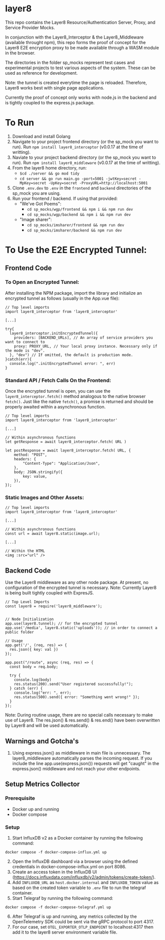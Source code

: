 # layer8
This repo contains the Layer8 Resource/Authentication Server, Proxy, and Service Provider Mocks.

In conjunction with the Layer8_Interceptor & the Layer8_Middleware (available throught npm), this repo forms the proof of concept for the Layer8 E2E encryption proxy to be made available through a WASM module in the browser.

The directories in the folder sp_mocks represent test cases and experimental projects to test various aspects of the system. These can be used as reference for development. 

Note: the tunnel is created everytime the page is reloaded. Therefore, Layer8 works best with single page applications. 

Currently the proof of concept only works with node.js in the backend and is tightly coupled to the express.js package. 

# To Run
1) Download and install Golang
2) Navigate to your project frontend directory (or the sp_mock you want to run). Run `npm install layer8_interceptor` (v0.0.17 at the time of writting). 
3) Naviate to your project backend directory (or the sp_mock you want to run). Run `npm install layer8_middleware` (v0.0.17 at the time of writting).
4) From the layer8 home directory, run:
    - `$cd ./server && go mod tidy`
    - `cd server && go run main.go -port=5001 -jwtKey=secret -MpKey=secret -UpKey=secret -ProxyURL=http://localhost:5001`
5) Clone `.env.dev` to `.env` in the `frontend` and `backend` directories of the sp_mock you are using.
6) Run your frontend / backend. If using that provided:
    - "We've Got Poems":
        - `cd sp_mocks/wgp/frontend && npm i && npm run dev`
        - `cd sp_mocks/wgp/backend && npm i && npm run dev`
    - "Image sharer":
        - `cd sp_mocks/imsharer/frontend && npm run dev`
        - `cd sp_mocks/imsharer/backend && npm run dev`

# To Use the E2E Encrypted Tunnel:
## Frontend Code
### To Open an Encrypted Tunnel:
After installing the NPM package, import the library and initialize an encrypted tunnel as follows (usually in the App.vue file):

```
// Top level imports
import layer8_interceptor from 'layer8_interceptor'

[...]

try{
  layer8_interceptor.initEncryptedTunnel({
    providers: [BACKEND_URLs], // An array of service providers you want to connect to
    proxy: PROXY_URL, // Your local proxy instance. Necessary only if the mode is "dev".
  }, "dev") // If omitted, the default is production mode. 
}catch(err){
  console.log(".initEncryptedTunnel error: ", err)
}
```

### Standard API / Fetch Calls On the Frontend:
Once the encrypted tunnel is open, you can use the `layer8_interceptor.fetch()` method analogous to the native browser `fetch()`. Just like the native `fetch()`, a promise is returned and should be properly awaited within a asynchronous function.

```
// Top level imports
import layer8_interceptor from 'layer8_interceptor'

[...]

// Within asynchronous functions
let getResponse = await layer8_interceptor.fetch( URL )

let postResponse = await layer8_interceptor.fetch( URL, {
    method: "POST",
    headers: {
        "Content-Type": "Application/Json",
    },
    body: JSON.stringify({
        key: value,
    }),
});

```

### Static Images and Other Assets:
```
// Top level imports
import layer8_interceptor from 'layer8_interceptor'

[...]

// Within asynchronous functions
const url = await layer8.static(image.url);

[...]

// Within the HTML
<img :src="url" />

```

## Backend Code
Use the Layer8 middleware as any other node package. At present, no configuration of the encrypted tunnel is necessary. Note: Currently Layer8 is being built tightly coupled with ExpresJS.

```
// Top Level Imports
const layer8 = require('layer8_middleware');


// Node Initialization
app.use(layer8.tunnel); // for the encrypted tunnel
app.use('/media', layer8.static('uploads')); // in order to connect a public folder

// Usage
app.get('/', (req, res) => {
  res.json({ key: val })
});

app.post("/route", async (req, res) => {
  const body = req.body;

  try {
    console.log(body)
    res.status(200).send("User registered successfully!");
  } catch (err) {
    console.log("err: ", err);
    res.status(500).send({ error: "Something went wrong!" });
  }
});

```
Note: During routine usage, there are no special calls necessary to make use of Layer8. The res.json() & res.send() & res.end() have been overwritten by Layer8 and will be used automatically. 

## Warnings and Gotcha's
1) Using express.json() as middleware in main file is unnecessary. The layer8_middleware automatically parses the incoming request. If you include the line app.use(express.json()) requests will get "caught" in the express.json() middleware and not reach your other endpoints.

## Setup Metrics Collector

### Prerequisite
- Docker up and running
- Docker compose

### Setup

1. Start InfluxDB v2 as a Docker container by running the following command:
```
docker compose -f docker-compose-influx.yml up 
```
2. Open the InfluxDB dashboard via a browser using the defined credentials in docker-compose-influx.yml on port 8086.
3. Create an access token in the InfluxDB UI (https://docs.influxdata.com/influxdb/v2/admin/tokens/create-token/).
4. Add `INFLUXDB_URL` as `host.docker.internal` and `INFLUXDB_TOKEN` value as based on the created token variable to `.env` file to run the telegraf container.
5. Start Telegraf by running the following command:
```
docker compose -f docker-compose-telegraf.yml up 
```
6. After Telegraf is up and running, any metrics collected by the OpenTelemetry SDK could be sent via the gRPC protocol to port 4317.
7. For our case, set `OTEL_EXPORTER_OTLP_ENDPOINT` to localhost:4317 then add it to the layer8 server environment variable file.
